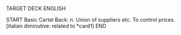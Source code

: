 TARGET DECK
ENGLISH

START
Basic
Cartel
Back: n. Union of suppliers etc. To control prices. [italian diminutive: related to *card1]
END
